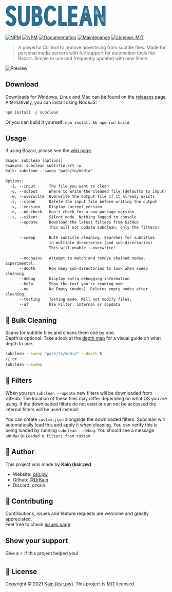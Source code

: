 # [![subclean](https://raw.githubusercontent.com/DrKain/subclean/main/text-logo.png)](#)

[![NPM](https://img.shields.io/npm/v/subclean)](https://www.npmjs.com/package/subclean) [![NPM](https://img.shields.io/npm/dt/subclean)](https://www.npmjs.com/package/subclean)
[![Documentation](https://img.shields.io/badge/documentation-yes-brightgreen.svg)](https://github.com/DrKain/subclean/wiki)
[![Maintenance](https://img.shields.io/badge/Maintained%3F-yes-green.svg)](https://github.com/DrKain/subclean/graphs/commit-activity)
[![License: MIT](https://img.shields.io/github/license/DrKain/subclean)](https://github.com/DrKain/subclean/blob/master/LICENSE)

> A powerful CLI tool to remove advertising from subtitle files. Made for personal media servers with full support for automation tools like Bazarr. Simple to use and frequently updated with new filters.

![Preview](https://i.imgur.com/iM9UWzw.png)

## Download

Downloads for Windows, Linux and Mac can be found on the [releases](https://github.com/DrKain/subclean/releases) page.  
Alternatively, you can install using NodeJS:

```sh
npm install -g subclean
```

Or you can build it yourself: `npm install && npm run build`

## Usage

If using Bazarr, please see the [wiki page](https://github.com/DrKain/subclean/wiki/Bazarr).

```
Usage: subclean [options]
Example: subclean subtitle.srt -w
Bulk: subclean --sweep "path/to/media"

Options:
  -i, --input      The file you want to clean
  -o, --output     Where to write the cleaned file (defaults to input)
  -w, --overwrite  Overwrite the output file if it already exists     
  -c, --clean      Delete the input file before writing the output    
  -v, --version    Display current version
  -n, --no-check   Don't check for a new package version
  -s, --silent     Silent mode. Nothing logged to console
      --update     Download the latest filters from GitHub
                   This will not update subclean, only the filters!

      --sweep      Bulk subtitle cleaning. Searches for subtitles
                   in multiple directories (and sub-directories)
                   This will enable --overwrite!

      --nochains   Attempt to match and remove chained nodes. Experimental.
      --depth      How many sub-directories to look when sweep cleaning
      --debug      Display extra debugging information
      --help       Show the text you're reading now
      --ne         No Empty (nodes). Deletes empty nodes after cleaning.
      --testing    Testing mode. Will not modify files.
      --uf         Use Filter: internal or appdata
```

## 🧹 Bulk Cleaning

Scans for subtitle files and cleans them one by one.  
Depth is optional. Take a look at the [depth map](https://github.com/DrKain/subclean/wiki/Bulk-Cleaning#depth-map) for a visual guide on what depth to use.

```sh
subclean --sweep "path/to/media" --depth 5
// or
subclean --sweep
```

## 📝 Filters

When you run `subclean --update` new filters will be downloaded from GitHub.
The location of these files may differ depending on what OS you are using.
If the downloaded filters do not exist or can not be accessed the internal filters will be used instead

You can create `custom.json` alongside the downloaded filters. Subclean will automatically load this and apply it when cleaning. You can verify this is being loaded by running `subclean --debug`. You should see a message similar to `Loaded n filters from custom`

## 👤 Author

This project was made by **Kain (ksir.pw)**

-   Website: [ksir.pw](https://ksir.pw)
-   Github: [@DrKain](https://github.com/DrKain)
-   Discord: drkain

## 🤝 Contributing

Contributions, issues and feature requests are welcome and greatly appreciated.  
Feel free to check [issues page](https://github.com/DrKain/subclean/issues).

## Show your support

Give a ⭐️ if this project helped you!

## 📝 License

Copyright © 2021 [Kain (ksir.pw)](https://github.com/DrKain).
This project is [MIT](https://github.com/DrKain/subclean/blob/master/LICENSE) licensed.
